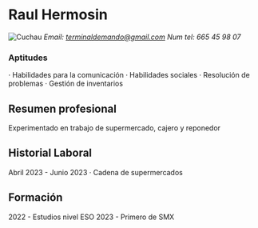 # Raul Hermosin
![Cuchau](https://i.pinimg.com/736x/74/f7/7c/74f77c0410f3aa6be79bda7976e0ed8e.jpg)
*Email: terminaldemando@gmail.com*
*Num tel: 665 45 98 07*
### Aptitudes
· Habilidades para la comunicación
· Habilidades sociales
· Resolución de problemas
· Gestión de inventarios
## Resumen profesional
Experimentado en trabajo de supermercado, cajero y reponedor
## Historial Laboral
Abril 2023 - Junio 2023
· Cadena de supermercados
## Formación
2022 -
 Estudios nivel ESO
2023 -
 Primero de SMX 

